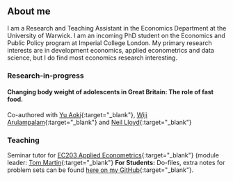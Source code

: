 ## About me
I am a Research and Teaching Assistant in the Economics Department at the University of Warwick. I am an incoming PhD student on the Economics and Public Policy program at Imperial College London. My primary research interests are in development economics, applied econometrics and data science, but I do find most economics research interesting.

### Research-in-progress
#### Changing body weight of adolescents in Great Britain: The role of fast food.   
Co-authored with [Yu Aoki](https://www.abdn.ac.uk/business/disciplines/economics/profiles/y.aoki){:target="_blank"}, [Wiji Arulampalam](https://warwick.ac.uk/fac/soc/economics/staff/swarulampalam/){:target="_blank"} and [Neil Lloyd](https://sites.google.com/view/neil-lloyd/home){:target="_blank"}

### Teaching
Seminar tutor for [EC203 Applied Econometrics](https://warwick.ac.uk/fac/soc/economics/current/modules/ec203/){:target="_blank"} (module leader: [Tom Martin](https://warwick.ac.uk/fac/soc/economics/staff/timartin/){:target="_blank"}
**For Students:** Do-files, extra notes for problem sets can be found [here on my GitHub](https://github.com/sushil-mathew/ec203-seminars){:target="_blank"}.
